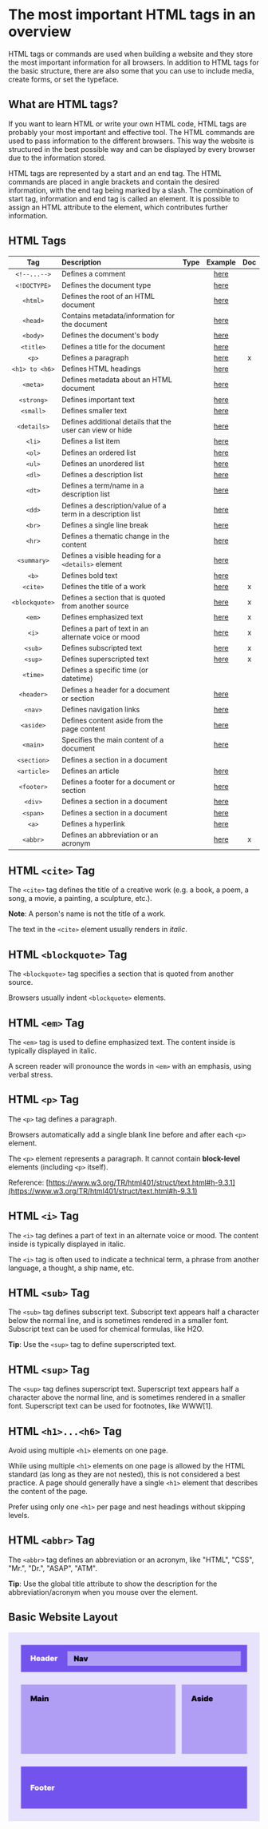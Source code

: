 # The most important HTML tags in an overview

HTML tags or commands are used when building a website and they store the most important information for all browsers. In addition to HTML tags for the basic structure, there are also some that you can use to include media, create forms, or set the typeface.

## What are HTML tags?

If you want to learn HTML or write your own HTML code, HTML tags are probably your most important and effective tool. The HTML commands are used to pass information to the different browsers. This way the website is structured in the best possible way and can be displayed by every browser due to the information stored.

HTML tags are represented by a start and an end tag. The HTML commands are placed in angle brackets and contain the desired information, with the end tag being marked by a slash. The combination of start tag, information and end tag is called an element. It is possible to assign an HTML attribute to the element, which contributes further information.

## HTML Tags

|Tag|Description|Type|Example|Doc|
|:-:|:-|:-:|:-:|:-:|
|`<!--...-->`|Defines a comment| |[here](../examples/comment.html)||
|`<!DOCTYPE>`|Defines the document type| |[here](../examples/basic.html)||
|`<html>`|Defines the root of an HTML document| |[here](../examples/basic.html)||
|`<head>`|Contains metadata/information for the document| |[here](../examples/basic.html)||
|`<body>`|Defines the document's body| |[here](../examples/basic.html)||
|`<title>`|Defines a title for the document| |[here](../examples/title.html)||
|`<p>`|Defines a paragraph| |[here](../examples/paragraph.html)|x|
|`<h1> to <h6>`|Defines HTML headings| |[here](../examples/headings.html)||
|`<meta>`|Defines metadata about an HTML document| |[here](../examples/metadata.html)||
|`<strong>`|Defines important text| |[here](../examples/strong.html)||
|`<small>`|Defines smaller text| |[here](../examples/small.html)||
|`<details>`|Defines additional details that the user can view or hide| |[here](../examples/details.html)||
|`<li>`|Defines a list item| |[here](../examples/unordered_list.html)||
|`<ol>`|Defines an ordered list| |[here](../examples/ordered_list.html)||
|`<ul>`|Defines an unordered list| |[here](../examples/unordered_list.html)||
|`<dl>`|Defines a description list| |[here](../examples/description_list.html)||
|`<dt>`|Defines a term/name in a description list| |[here](../examples/description_list.html)||
|`<dd>`|Defines a description/value of a term in a description list| |[here](../examples/description_list.html)||
|`<br>`|Defines a single line break| |[here](../examples/break.html)||
|`<hr>`|Defines a thematic change in the content| |[here](../examples/horizontal_rule.html)||
|`<summary>`|Defines a visible heading for a `<details>` element| |[here](../examples/details.html)||
|`<b>`|Defines bold text| |[here](../examples/bold.html)||
|`<cite>`|Defines the title of a work| |[here](../examples/cite.html)|x|
|`<blockquote>`|Defines a section that is quoted from another source| |[here](../examples/blockquote.html)|x|
|`<em>`|Defines emphasized text| |[here](../examples/emphasized.html)|x|
|`<i>`|Defines a part of text in an alternate voice or mood| |[here](../examples/italic.html)|x|
|`<sub>`|Defines subscripted text| |[here](../examples/subscript.html)|x|
|`<sup>`|Defines superscripted text| |[here](../examples/superscript.html)|x|
|`<time>`|Defines a specific time (or datetime)| | ||
|`<header>`|Defines a header for a document or section| |[here](../examples/semantic_structure.html)||
|`<nav>`|Defines navigation links| |[here](../examples/nav.html)||
|`<aside>`|Defines content aside from the page content| |[here](../examples/semantic_structure.html)||
|`<main>`|Specifies the main content of a document| |[here](../examples/semantic_structure.html)||
|`<section>`|Defines a section in a document| | ||
|`<article>`|Defines an article| |[here](../examples/semantic_structure.html)||
|`<footer>`|Defines a footer for a document or section| |[here](../examples/semantic_structure.html)||
|`<div>`|Defines a section in a document| |[here](../examples/div.html)||
|`<span>`|Defines a section in a document| |[here](../examples/span.html)||
|`<a>`|Defines a hyperlink| |[here](../examples/anchor.html)||
|`<abbr>`|Defines an abbreviation or an acronym| |[here](../examples/abbreviation.html)|x|

## HTML `<cite>` Tag

The `<cite>` tag defines the title of a creative work (e.g. a book, a poem, a song, a movie, a painting, a sculpture, etc.).

**Note**: A person's name is not the title of a work.

The text in the `<cite>` element usually renders in *italic*.

## HTML `<blockquote>` Tag

The `<blockquote>` tag specifies a section that is quoted from another source.

Browsers usually indent `<blockquote>` elements.

## HTML `<em>` Tag

The `<em>` tag is used to define emphasized text. The content inside is typically displayed in italic.

A screen reader will pronounce the words in `<em>` with an emphasis, using verbal stress.

## HTML `<p>` Tag

The `<p>` tag defines a paragraph.

Browsers automatically add a single blank line before and after each `<p>` element.

The `<p>` element represents a paragraph. It cannot contain **block-level** elements (including `<p>` itself).

Reference: [https://www.w3.org/TR/html401/struct/text.html#h-9.3.1](https://www.w3.org/TR/html401/struct/text.html#h-9.3.1)

## HTML `<i>` Tag

The `<i>` tag defines a part of text in an alternate voice or mood. The content inside is typically displayed in italic.

The `<i>` tag is often used to indicate a technical term, a phrase from another language, a thought, a ship name, etc.

## HTML `<sub>` Tag

The `<sub>` tag defines subscript text. Subscript text appears half a character below the normal line, and is sometimes rendered in a smaller font. Subscript text can be used for chemical formulas, like H2O.

**Tip**: Use the `<sup>` tag to define superscripted text.

## HTML `<sup>` Tag

The `<sup>` tag defines superscript text. Superscript text appears half a character above the normal line, and is sometimes rendered in a smaller font. Superscript text can be used for footnotes, like WWW[1].

## HTML `<h1>...<h6>` Tag

Avoid using multiple `<h1>` elements on one page.

While using multiple `<h1>` elements on one page is allowed by the HTML standard (as long as they are not nested), this is not considered a best practice. A page should generally have a single `<h1>` element that describes the content of the page.

Prefer using only one `<h1>` per page and nest headings without skipping levels.

## HTML `<abbr>` Tag

The `<abbr>` tag defines an abbreviation or an acronym, like "HTML", "CSS", "Mr.", "Dr.", "ASAP", "ATM".

**Tip**: Use the global title attribute to show the description for the abbreviation/acronym when you mouse over the element.

## Basic Website Layout

![Semantic Structure](../images/semantic_structure.png)
